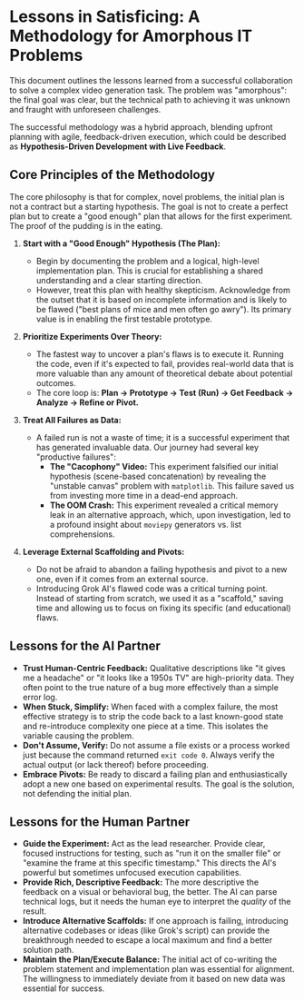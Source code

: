 # Lessons in Satisficing: A Methodology for Amorphous IT Problems

This document outlines the lessons learned from a successful collaboration to solve a complex video generation task. The problem was "amorphous": the final goal was clear, but the technical path to achieving it was unknown and fraught with unforeseen challenges. 

The successful methodology was a hybrid approach, blending upfront planning with agile, feedback-driven execution, which could be described as **Hypothesis-Driven Development with Live Feedback**.

## Core Principles of the Methodology

The core philosophy is that for complex, novel problems, the initial plan is not a contract but a starting hypothesis. The goal is not to create a perfect plan but to create a "good enough" plan that allows for the first experiment. The proof of the pudding is in the eating.

1.  **Start with a "Good Enough" Hypothesis (The Plan):**
    *   Begin by documenting the problem and a logical, high-level implementation plan. This is crucial for establishing a shared understanding and a clear starting direction.
    *   However, treat this plan with healthy skepticism. Acknowledge from the outset that it is based on incomplete information and is likely to be flawed ("best plans of mice and men often go awry"). Its primary value is in enabling the first testable prototype.

2.  **Prioritize Experiments Over Theory:**
    *   The fastest way to uncover a plan's flaws is to execute it. Running the code, even if it's expected to fail, provides real-world data that is more valuable than any amount of theoretical debate about potential outcomes.
    *   The core loop is: **Plan -> Prototype -> Test (Run) -> Get Feedback -> Analyze -> Refine or Pivot.**

3.  **Treat All Failures as Data:**
    *   A failed run is not a waste of time; it is a successful experiment that has generated invaluable data. Our journey had several key "productive failures":
        *   **The "Cacophony" Video:** This experiment falsified our initial hypothesis (scene-based concatenation) by revealing the "unstable canvas" problem with `matplotlib`. This failure saved us from investing more time in a dead-end approach.
        *   **The OOM Crash:** This experiment revealed a critical memory leak in an alternative approach, which, upon investigation, led to a profound insight about `moviepy` generators vs. list comprehensions.

4.  **Leverage External Scaffolding and Pivots:**
    *   Do not be afraid to abandon a failing hypothesis and pivot to a new one, even if it comes from an external source. 
    *   Introducing Grok AI's flawed code was a critical turning point. Instead of starting from scratch, we used it as a "scaffold," saving time and allowing us to focus on fixing its specific (and educational) flaws.

## Lessons for the AI Partner

*   **Trust Human-Centric Feedback:** Qualitative descriptions like "it gives me a headache" or "it looks like a 1950s TV" are high-priority data. They often point to the true nature of a bug more effectively than a simple error log.
*   **When Stuck, Simplify:** When faced with a complex failure, the most effective strategy is to strip the code back to a last known-good state and re-introduce complexity one piece at a time. This isolates the variable causing the problem.
*   **Don't Assume, Verify:** Do not assume a file exists or a process worked just because the command returned `exit code 0`. Always verify the actual output (or lack thereof) before proceeding.
*   **Embrace Pivots:** Be ready to discard a failing plan and enthusiastically adopt a new one based on experimental results. The goal is the solution, not defending the initial plan.

## Lessons for the Human Partner

*   **Guide the Experiment:** Act as the lead researcher. Provide clear, focused instructions for testing, such as "run it on the smaller file" or "examine the frame at this specific timestamp." This directs the AI's powerful but sometimes unfocused execution capabilities.
*   **Provide Rich, Descriptive Feedback:** The more descriptive the feedback on a visual or behavioral bug, the better. The AI can parse technical logs, but it needs the human eye to interpret the *quality* of the result.
*   **Introduce Alternative Scaffolds:** If one approach is failing, introducing alternative codebases or ideas (like Grok's script) can provide the breakthrough needed to escape a local maximum and find a better solution path.
*   **Maintain the Plan/Execute Balance:** The initial act of co-writing the problem statement and implementation plan was essential for alignment. The willingness to immediately deviate from it based on new data was essential for success.
